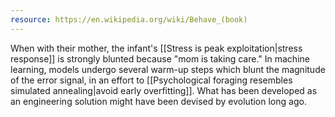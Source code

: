 ```yaml
---
resource: https://en.wikipedia.org/wiki/Behave_(book)
---
```


When with their mother, the infant's [[Stress is peak exploitation|stress response]] is strongly blunted because "mom is taking care." In machine learning, models undergo several warm-up steps which blunt the magnitude of the error signal, in an effort to [[Psychological foraging resembles simulated annealing|avoid early overfitting]]. What has been developed as an engineering solution might have been devised by evolution long ago.